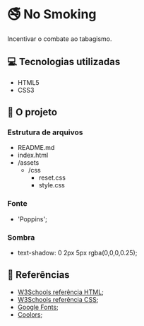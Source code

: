 # 🚭 No Smoking

Incentivar o combate ao tabagismo.

## 💻 Tecnologias utilizadas

- HTML5
- CSS3

## 📝 O projeto

### Estrutura de arquivos

- README.md
- index.html
- /assets
  - /css
    - reset.css
    - style.css

### Fonte

- 'Poppins';

### Sombra

- text-shadow: 0 2px 5px rgba(0,0,0,0.25);

## 🔎 Referências

- [W3Schools referência HTML](https://www.w3schools.com/tags/default.asp);
- [W3Schools referência CSS](https://www.w3schools.com/cssref/default.asp);
- [Google Fonts](https://fonts.google.com/);
- [Coolors](https://coolors.co/palettes/trending);
